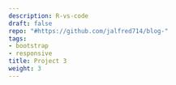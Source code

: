 ```yaml
---
description: R-vs-code
draft: false
repo: "#https://github.com/jalfred714/blog-"
tags:
- bootstrap
- responsive
title: Project 3
weight: 3
---
```

